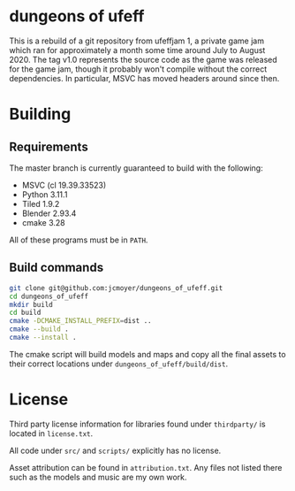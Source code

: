 # dungeons of ufeff

This is a rebuild of a git repository from ufeffjam 1, a private game jam which
ran for approximately a month some time around July to August 2020. The tag
v1.0 represents the source code as the game was released for the game jam,
though it probably won't compile without the correct dependencies. In
particular, MSVC has moved headers around since then.

# Building

## Requirements

The master branch is currently guaranteed to build with the following:

- MSVC (cl 19.39.33523)
- Python 3.11.1
- Tiled 1.9.2
- Blender 2.93.4
- cmake 3.28

All of these programs must be in `PATH`.

## Build commands

```sh
git clone git@github.com:jcmoyer/dungeons_of_ufeff.git
cd dungeons_of_ufeff
mkdir build
cd build
cmake -DCMAKE_INSTALL_PREFIX=dist ..
cmake --build .
cmake --install .
```

The cmake script will build models and maps and copy all the final assets to
their correct locations under `dungeons_of_ufeff/build/dist`.

# License

Third party license information for libraries found under `thirdparty/` is
located in `license.txt`.

All code under `src/` and `scripts/` explicitly has no license.

Asset attribution can be found in `attribution.txt`. Any files not listed there
such as the models and music are my own work.
